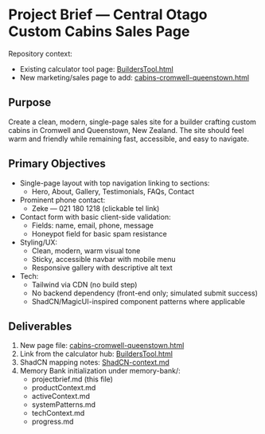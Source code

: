 # Project Brief — Central Otago Custom Cabins Sales Page

Repository context:
- Existing calculator tool page: [BuildersTool.html](../../BuildersTool.html)
- New marketing/sales page to add: [cabins-cromwell-queenstown.html](../../cabins-cromwell-queenstown.html)

## Purpose
Create a clean, modern, single-page sales site for a builder crafting custom cabins in Cromwell and Queenstown, New Zealand. The site should feel warm and friendly while remaining fast, accessible, and easy to navigate.

## Primary Objectives
- Single-page layout with top navigation linking to sections:
  - Hero, About, Gallery, Testimonials, FAQs, Contact
- Prominent phone contact:
  - Zeke — 021 180 1218 (clickable tel link)
- Contact form with basic client-side validation:
  - Fields: name, email, phone, message
  - Honeypot field for basic spam resistance
- Styling/UX:
  - Clean, modern, warm visual tone
  - Sticky, accessible navbar with mobile menu
  - Responsive gallery with descriptive alt text
- Tech:
  - Tailwind via CDN (no build step)
  - No backend dependency (front-end only; simulated submit success)
  - ShadCN/MagicUI-inspired component patterns where applicable

## Deliverables
1. New page file: [cabins-cromwell-queenstown.html](../../cabins-cromwell-queenstown.html)
2. Link from the calculator hub: [BuildersTool.html](../../BuildersTool.html)
3. ShadCN mapping notes: [ShadCN-context.md](../../ShadCN-context.md)
4. Memory Bank initialization under memory-bank/:
   - projectbrief.md (this file)
   - productContext.md
   - activeContext.md
   - systemPatterns.md
   - techContext.md
   - progress.md

